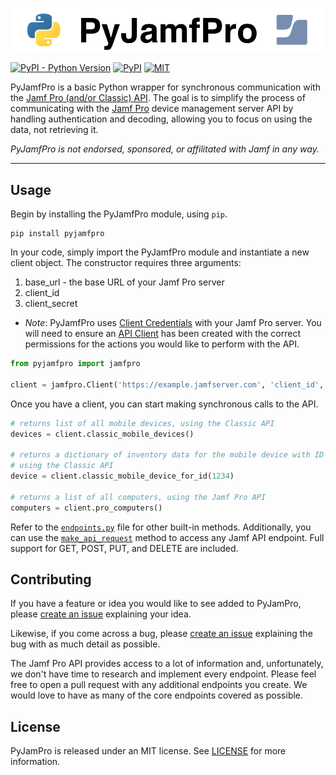![PyJamfPro](Images/pyjamfpro.png)

[![PyPI - Python Version](https://img.shields.io/pypi/pyversions/pyjamfpro)](https://pypi.org/project/pyjamfpro/)
[![PyPI](https://img.shields.io/pypi/v/pyjamfpro?label=pypi%20package)](https://pypi.org/project/pyjamfpro/)
[![MIT](https://img.shields.io/badge/License-MIT-green.svg)](https://opensource.org/licenses/MIT)


PyJamfPro is a basic Python wrapper for synchronous communication with the [Jamf Pro (and/or Classic) API](https://developer.jamf.com/jamf-pro/docs). The goal is to simplify the process of communicating with the [Jamf Pro](https://www.jamf.com/products/jamf-pro/) device management server API by handling authentication and decoding, allowing you to focus on using the data, not retrieving it.

_PyJamfPro is not endorsed, sponsored, or affilitated with Jamf in any way._

***

## Usage
Begin by installing the PyJamfPro module, using `pip`.

```shell
pip install pyjamfpro
```

In your code, simply import the PyJamfPro module and instantiate a new client object. The constructor requires three arguments:
1. base_url - the base URL of your Jamf Pro server
2. client_id
3. client_secret
* _Note_: PyJamfPro uses [Client Credentials](https://developer.jamf.com/jamf-pro/docs/client-credentials) with your Jamf Pro server. You will need to ensure an [API Client](https://learn.jamf.com/en-US/bundle/jamf-pro-documentation-current/page/API_Roles_and_Clients.html) has been created with the correct permissions for the actions you would like to perform with the API.

```python
from pyjamfpro import jamfpro

client = jamfpro.Client('https://example.jamfserver.com', 'client_id', 'client_secret')
```

Once you have a client, you can start making synchronous calls to the API.
```python
# returns list of all mobile devices, using the Classic API
devices = client.classic_mobile_devices()

# returns a dictionary of inventory data for the mobile device with ID 1234,
# using the Classic API
device = client.classic_mobile_device_for_id(1234)

# returns a list of all computers, using the Jamf Pro API
computers = client.pro_computers()
```

Refer to the [`endpoints.py`](./src/pyjamfpro/endpoints.py) file for other built-in methods. Additionally, you can use the [`make_api_request`](./src/pyjamfpro/jamfpro.py#L121) method to access any Jamf API endpoint. Full support for GET, POST, PUT, and DELETE are included.

## Contributing
If you have a feature or idea you would like to see added to PyJamPro, please [create an issue](https://github.com/dougpenny/PyJamPro/issues/new) explaining your idea.

Likewise, if you come across a bug, please [create an issue](https://github.com/dougpenny/PyJamPro/issues/new) explaining the bug with as much detail as possible.

The Jamf Pro API provides access to a lot of information and, unfortunately, we don't have time to research and implement every endpoint. Please feel free to open a pull request with any additional endpoints you create. We would love to have as many of the core endpoints covered as possible.

## License
PyJamPro is released under an MIT license. See [LICENSE](https://opensource.org/licenses/MIT) for more information.
